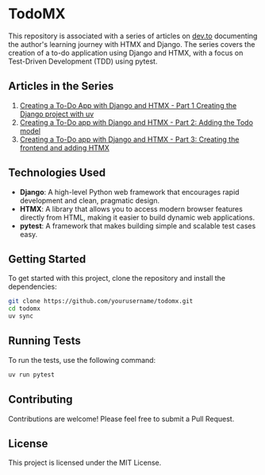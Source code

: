 # TodoMX

This repository is associated with a series of articles on [dev.to](https://dev.to/rodbv/creating-a-to-do-app-with-django-and-htmx-part-1-583p) documenting the author's learning journey with HTMX and Django. The series covers the creation of a to-do application using Django and HTMX, with a focus on Test-Driven Development (TDD) using pytest.

## Articles in the Series

1. [Creating a To-Do App with Django and HTMX - Part 1 Creating the Django project with uv](https://dev.to/rodbv/creating-a-to-do-app-with-django-and-htmx-part-1-583p)
2. [Creating a To-Do app with Django and HTMX - Part 2: Adding the Todo model](https://dev.to/rodbv/creating-a-to-do-app-with-django-and-htmx-part-2-adding-the-todo-model-with-tdd-1oa2)
3. [Creating a To-Do app with Django and HTMX - Part 3: Creating the frontend and adding HTMX
](https://dev.to/rodbv/creating-a-to-do-app-with-django-and-htmx-part-3-adding-the-frontend-with-daisyui-324n)

## Technologies Used

- **Django**: A high-level Python web framework that encourages rapid development and clean, pragmatic design.
- **HTMX**: A library that allows you to access modern browser features directly from HTML, making it easier to build dynamic web applications.
- **pytest**: A framework that makes building simple and scalable test cases easy.

## Getting Started

To get started with this project, clone the repository and install the dependencies:

```sh
git clone https://github.com/yourusername/todomx.git
cd todomx
uv sync
```

## Running Tests

To run the tests, use the following command:

```sh
uv run pytest
```

## Contributing

Contributions are welcome! Please feel free to submit a Pull Request.

## License

This project is licensed under the MIT License.

